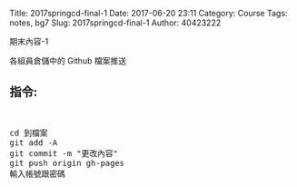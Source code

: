 Title: 2017springcd-final-1
Date: 2017-06-20 23:11
Category: Course
Tags: notes, bg7
Slug: 2017springcd-final-1
Author: 40423222

期末內容-1

<!-- PELICAN_END_SUMMARY -->

各組員倉儲中的 Github 檔案推送

## 指令:
<pre>
<xmp>
cd 到檔案
git add -A
git commit -m "更改內容"
git push origin gh-pages
輸入帳號跟密碼
</xmp>
</pre>